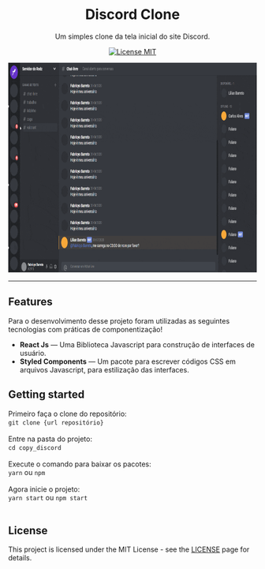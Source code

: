 <h1 align="center">
Discord Clone
</h1>

<p align="center">Um simples clone da tela inicial do site Discord.</p>

<p align="center">
  <a href="https://opensource.org/licenses/MIT">
    <img src="https://img.shields.io/badge/License-MIT-blue.svg" alt="License MIT">
  </a>
</p>

[//]: # (Add your gifs/images here:)
<div>
  <img src="print.gif" alt="GIF demo" height="425">
</div>

<hr />

## Features
[//]: # (Add the features of your project here:)
Para o desenvolvimento desse projeto foram utilizadas as seguintes tecnologias com práticas de componentização!

- **React Js** — Uma Biblioteca Javascript para construção de interfaces de usuário.
- **Styled Components** — Um pacote para escrever códigos CSS em arquivos Javascript, para estilização das interfaces.


## Getting started

Primeiro faça o clone do repositório: <br>
    `git clone {url repositório}` <br><br>
Entre na pasta do projeto: <br>
    `cd copy_discord` <br><br>
Execute o comando para baixar os pacotes: <br>
    `yarn` ou `npm` <br><br>
Agora inicie o projeto: <br>
    `yarn start` ou `npm start` <br><br>


## License

This project is licensed under the MIT License - see the [LICENSE](https://opensource.org/licenses/MIT) page for details.